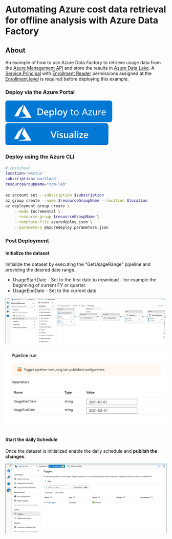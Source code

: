 # Automating Azure cost data retrieval for offline analysis with Azure Data Factory

## About
An example of how to use Azure Data Factory to retrieve usage data from the [Azure Management API](https://docs.microsoft.com/en-us/rest/api/consumption/usagedetails/list) and store the results in [Azure Data Lake](https://docs.microsoft.com/en-us/azure/storage/blobs/data-lake-storage-introduction).  A [Service Principal](https://docs.microsoft.com/en-us/azure/cost-management-billing/manage/assign-roles-azure-service-principals#create-and-authenticate-your-service-principal) with [Enrollment Reader](https://docs.microsoft.com/en-us/azure/cost-management-billing/manage/assign-roles-azure-service-principals#permissions-that-can-be-assigned-to-the-spn) permissions assigned at the [Enrollment level](https://docs.microsoft.com/en-us/azure/cost-management-billing/manage/assign-roles-azure-service-principals#assign-enrollment-account-role-permission-to-the-spn) is required before deploying this example.


### Deploy via the Azure Portal

[![Deploy To Azure](https://raw.githubusercontent.com/Azure/azure-quickstart-templates/master/1-CONTRIBUTION-GUIDE/images/deploytoazure.svg?sanitize=true)](https://portal.azure.com/#create/Microsoft.Template/uri/https%3A%2F%2Fraw.githubusercontent.com%2FMSBrett%2Fccm_datafactory%2Fmaster%2Fazuredeploy.json)
[![Visualize](https://raw.githubusercontent.com/Azure/azure-quickstart-templates/master/1-CONTRIBUTION-GUIDE/images/visualizebutton.svg?sanitize=true)](http://armviz.io/#/?load=https%3A%2F%2Fraw.githubusercontent.com%2FMSBrett%2Fccm_datafactory%2Fmaster%2Fazuredeploy.json)

### Deploy using the Azure CLI

```bash
#!/bin/bash
location='westus'
subscription='workload'
resourceGroupName="ccm-lab"

az account set --subscription $subscription
az group create --name $resourceGroupName --location $location
az deployment group create \
    --mode Incremental \
    --resource-group $resourceGroupName \
    --template-file azuredeploy.json \
    --parameters @azuredeploy.parameters.json
```
### Post Deployment

#### Initialize the dataset
Initialize the dataset by executing the "GetUsageRange" pipeline and providing the desired date range.  
- UsageStartDate - Set to the first date to download - for example the beginning of current FY or quarter.
- UsageEndDate - Set to the current date.

![Initialize](https://github.com/MSBrett/ccm_datafactory/raw/master/resources/Initialize.jpg)

![SetDates](https://github.com/MSBrett/ccm_datafactory/raw/master/resources/SetDates.jpg)

#### Start the daily Schedule
Once the dataset is initialized enable the daily schedule and **publish the changes.**

![StartSchedule](https://github.com/MSBrett/ccm_datafactory/raw/master/resources/StartSchedule.jpg)